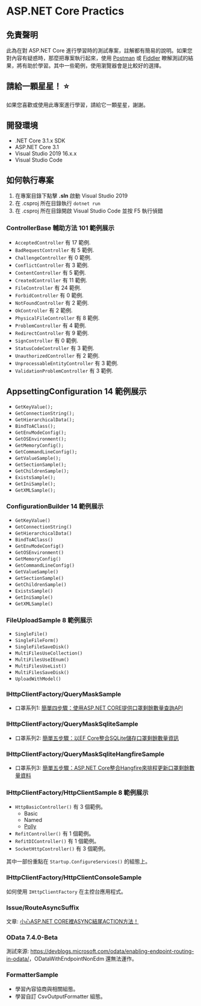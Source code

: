 ﻿# ASP.NET Core Practics

## 免責聲明

此為在對 ASP.NET Core 進行學習時的測試專案，註解都有簡易的說明。如果您對內容有疑惑時，那麼把專案執行起來，使用 <a href="https://www.postman.com" target="_blank">Postman</a> 或 <a href="https://www.telerik.com/fiddler" target="_blank">Fiddler</a> 瞭解測試的結果，將有助於學習。其中一些範例，使用瀏覽器會是比較好的選擇。

## 請給一顆星星！ :star:

如果您喜歡或使用此專案進行學習，請給它一顆星星，謝謝。

## 開發環境

* .NET Core 3.1.x SDK
* ASP.NET Core 3.1
* Visual Studio 2019 16.x.x
* Visual Studio Code

## 如何執行專案

1. 在專案目錄下點擊 **.sln** 啟動 Visual Studio 2019
2. 在 .csproj 所在目錄執行 `dotnet run`
3. 在 .csproj 所在目錄開啟 Visual Studio Code 並按 F5 執行偵錯

### ControllerBase 輔助方法 101 範例展示

* `AcceptedController` 有 17 範例.
* `BadRequestController` 有 5 範例.
* `ChallengeController` 有 0 範例.
* `ConflictController` 有 3 範例.
* `ContentController` 有 5 範例.
* `CreatedController` 有 11 範例.
* `FileController` 有 24 範例.
* `ForbidController` 有 0 範例.
* `NotFoundController` 有 2 範例.
* `OkController` 有 2 範例.
* `PhysicalFileController` 有 8 範例.
* `ProblemController` 有 4 範例.
* `RedirectController` 有 9 範例.
* `SignController` 有 0 範例.
* `StatusCodeController` 有 3 範例.
* `UnauthorizedController` 有 2 範例.
* `UnprocessableEntityController` 有 3 範例.
* `ValidationProblemController` 有 3 範例.

## AppsettingConfiguration 14 範例展示

* `GetKeyValue();`
* `GetConnectionString();`
* `GetHierarchicalData();`
* `BindToAClass();`
* `GetEnvModeConfig();`
* `GetOSEnvironment();`
* `GetMemoryConfig();`
* `GetCommandLineConfig();`
* `GetValueSample();`
* `GetSectionSample();`
* `GetChildrenSample();`
* `ExistsSample();`
* `GetIniSample();`
* `GetXMLSample();`

### ConfigurationBuilder 14 範例展示

* `GetKeyValue()`
* `GetConnectionString()`
* `GetHierarchicalData()`
* `BindToAClass()`
* `GetEnvModeConfig()`
* `GetOSEnvironment()`
* `GetMemoryConfig()`
* `GetCommandLineConfig()`
* `GetValueSample()`
* `GetSectionSample()`
* `GetChildrenSample()`
* `ExistsSample()`
* `GetIniSample()`
* `GetXMLSample()`

### FileUploadSample 8 範例展示

* `SingleFile()`
* `SingleFileForm()`
* `SingleFileSaveDisk()`
* `MultiFilesUseCollection()`
* `MultiFilesUseIEnum()`
* `MultiFilesUseList()`
* `MultiFilesSaveDisk()`
* `UploadWithModel()`

### IHttpClientFactory/QueryMaskSample

* 口罩系列1: [簡單四步驟：使用ASP.NET CORE提供口罩剩餘數量查詢API](https://blog.kkbruce.net/2020/02/aspnet-core-provider-mask-api.html)

### IHttpClientFactory/QueryMaskSqliteSample

* 口罩系列2: [簡單五步驟：以EF Core整合SQLite儲存口罩剩餘數量資訊](https://blog.kkbruce.net/2020/02/ef-core-sqlite.html)

### IHttpClientFactory/QueryMaskSqliteHangfireSample

* 口罩系列3: [簡單五步驟：ASP.NET Core整合Hangfire來排程更新口罩剩餘數量資料](https://blog.kkbruce.net/2020/04/aspnet-core-hangfire-sqlite.html)

### IHttpClientFactory/HttpClientSample 8 範例展示

* `HttpBasicController()` 有 3 個範例。
  * Basic
  * Named
  * [Polly](https://github.com/App-vNext/Polly)
* `RefitController()` 有 1 個範例。
* `RefitDIController()` 有 1 個範例。
* `SocketHttpController()` 有 3 個範例。

其中一部份重點在 `Startup.ConfigureServices()` 的組態上。

### IHttpClientFactory/HttpClientConsoleSample

如何使用 `IHttpClientFactory` 在主控台應用程式。

### Issue/RouteAsyncSuffix

文章: [小心ASP.NET CORE裡ASYNC結尾ACTION方法！](https://blog.kkbruce.net/2020/02/aspnetcore-async-action-name.html)

### OData 7.4.0-Beta

測試來源: <https://devblogs.microsoft.com/odata/enabling-endpoint-routing-in-odata/>，ODataWithEndpointNonEdm 還無法運作。

### FormatterSample

* 學習內容協商與相關組態。
* 學習自訂 CsvOutputFormatter 組態。
